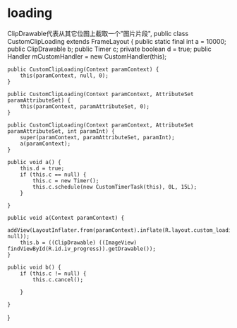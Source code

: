 # loading
ClipDrawable代表从其它位图上截取一个"图片片段",
public class CustomClipLoading extends FrameLayout {
    public static final int a = 10000;
    public ClipDrawable b;
    public Timer c;
    private boolean d = true;
    public Handler mCustomHandler = new CustomHandler(this);

    public CustomClipLoading(Context paramContext) {
        this(paramContext, null, 0);
    }

    public CustomClipLoading(Context paramContext, AttributeSet paramAttributeSet) {
        this(paramContext, paramAttributeSet, 0);
    }

    public CustomClipLoading(Context paramContext, AttributeSet paramAttributeSet, int paramInt) {
        super(paramContext, paramAttributeSet, paramInt);
        a(paramContext);
    }

    public void a() {
        this.d = true;
        if (this.c == null) {
            this.c = new Timer();
            this.c.schedule(new CustomTimerTask(this), 0L, 15L);
        }

    }

    public void a(Context paramContext) {
        addView(LayoutInflater.from(paramContext).inflate(R.layout.custom_loading, null));
        this.b = ((ClipDrawable) ((ImageView) findViewById(R.id.iv_progress)).getDrawable());
    }

    public void b() {
        if (this.c != null) {
            this.c.cancel();

        }

    }
}
